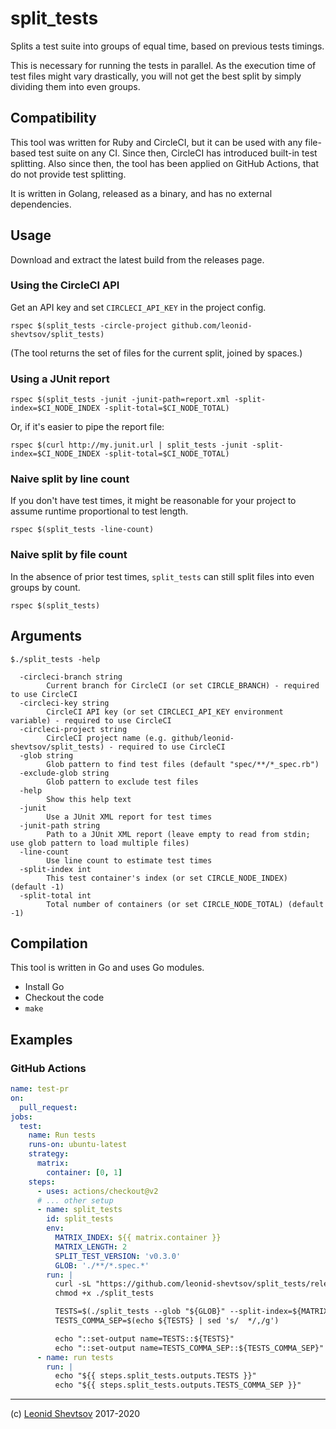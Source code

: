 # split_tests

Splits a test suite into groups of equal time, based on previous tests timings.

This is necessary for running the tests in parallel. As the execution time of test files might vary drastically, you will not get the best split by simply dividing them into even groups.

## Compatibility

This tool was written for Ruby and CircleCI, but it can be used with any file-based test suite on any CI.
Since then, CircleCI has introduced built-in test splitting. Also since then, the tool has been applied on
GitHub Actions, that do not provide test splitting.

It is written in Golang, released as a binary, and has no external dependencies.

## Usage

Download and extract the latest build from the releases page.

### Using the CircleCI API

Get an API key and set `CIRCLECI_API_KEY` in the project config.

```
rspec $(split_tests -circle-project github.com/leonid-shevtsov/split_tests)
```

(The tool returns the set of files for the current split, joined by spaces.)

### Using a JUnit report

```
rspec $(split_tests -junit -junit-path=report.xml -split-index=$CI_NODE_INDEX -split-total=$CI_NODE_TOTAL)
```

Or, if it's easier to pipe the report file:

```
rspec $(curl http://my.junit.url | split_tests -junit -split-index=$CI_NODE_INDEX -split-total=$CI_NODE_TOTAL)
```

### Naive split by line count

If you don't have test times, it might be reasonable for your project to assume runtime proportional to test length.

```
rspec $(split_tests -line-count)
```

### Naive split by file count

In the absence of prior test times, `split_tests` can still split files into even groups by count.

```
rspec $(split_tests)
```

## Arguments

```plain
$./split_tests -help

  -circleci-branch string
        Current branch for CircleCI (or set CIRCLE_BRANCH) - required to use CircleCI
  -circleci-key string
        CircleCI API key (or set CIRCLECI_API_KEY environment variable) - required to use CircleCI
  -circleci-project string
        CircleCI project name (e.g. github/leonid-shevtsov/split_tests) - required to use CircleCI
  -glob string
        Glob pattern to find test files (default "spec/**/*_spec.rb")
  -exclude-glob string
        Glob pattern to exclude test files
  -help
        Show this help text
  -junit
        Use a JUnit XML report for test times
  -junit-path string
        Path to a JUnit XML report (leave empty to read from stdin; use glob pattern to load multiple files)
  -line-count
        Use line count to estimate test times
  -split-index int
        This test container's index (or set CIRCLE_NODE_INDEX) (default -1)
  -split-total int
        Total number of containers (or set CIRCLE_NODE_TOTAL) (default -1)
```

## Compilation

This tool is written in Go and uses Go modules.

- Install Go
- Checkout the code
- `make`

## Examples

### GitHub Actions

```yaml
name: test-pr
on:
  pull_request:
jobs:
  test:
    name: Run tests
    runs-on: ubuntu-latest
    strategy:
      matrix:
        container: [0, 1]
    steps:
      - uses: actions/checkout@v2
      # ... other setup
      - name: split_tests
        id: split_tests
        env:
          MATRIX_INDEX: ${{ matrix.container }}
          MATRIX_LENGTH: 2
          SPLIT_TEST_VERSION: 'v0.3.0'
          GLOB: './**/*.spec.*'
        run: |
          curl -sL "https://github.com/leonid-shevtsov/split_tests/releases/download/${SPLIT_TEST_VERSION}/split_tests.linux.gz" | gzip -d > split_tests
          chmod +x ./split_tests

          TESTS=$(./split_tests --glob "${GLOB}" --split-index=${MATRIX_INDEX} --split-total=${MATRIX_LENGTH} --line-count)
          TESTS_COMMA_SEP=$(echo ${TESTS} | sed 's/  */,/g')

          echo "::set-output name=TESTS::${TESTS}"
          echo "::set-output name=TESTS_COMMA_SEP::${TESTS_COMMA_SEP}"
      - name: run tests
        run: |
          echo "${{ steps.split_tests.outputs.TESTS }}"
          echo "${{ steps.split_tests.outputs.TESTS_COMMA_SEP }}"
```
---

(c) [Leonid Shevtsov](https://leonid.shevtsov.me) 2017-2020
